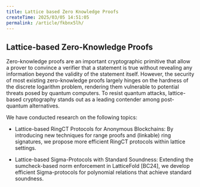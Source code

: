 ```yaml
---
title: Lattice based Zero Knowledge Proofs
createTime: 2025/03/05 14:51:05
permalink: /article/fkbnx5lh/
---
```

## Lattice-based Zero-Knowledge Proofs

Zero-knowledge proofs are an important cryptographic primitive that allow a prover to convince a verifier that a statement is true without revealing any information beyond the validity of the statement itself. However, the security of most existing zero-knowledge proofs largely hinges on the hardness of the discrete logarithm problem, rendering them vulnerable to potential threats posed by quantum computers. To resist quantum attacks, lattice-based cryptography stands out as a leading contender among post-quantum alternatives.

We have conducted research on the following topics:

- Lattice-based RingCT Protocols for Anonymous Blockchains: By introducing new techniques for range proofs and (linkable) ring signatures, we propose more efficient RingCT protocols within lattice settings.

- Lattice-based Sigma-Protocols with Standard Soundness: Extending the sumcheck-based norm enforcement in LatticeFold [BC24], we develop efficient Sigma-protocols for polynomial relations that achieve standard soundness.